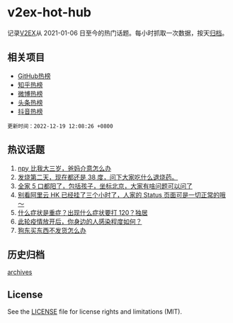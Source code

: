 # v2ex-hot-hub

 记录[V2EX](https://www.v2ex.com/)从 2021-01-06 日至今的热门话题。每小时抓取一次数据，按天[归档](archives)。
 
 ## 相关项目

- [GitHub热榜](https://github.com/lonnyzhang423/github-hot-hub)
- [知乎热榜](https://github.com/lonnyzhang423/zhihu-hot-hub)
- [微博热榜](https://github.com/lonnyzhang423/weibo-hot-hub)
- [头条热榜](https://github.com/lonnyzhang423/toutiao-hot-hub)
- [抖音热榜](https://github.com/lonnyzhang423/douyin-hot-hub)


 `更新时间：2022-12-19 12:08:26 +0800`

## 热议话题

1. [npy 比我大三岁，爸妈介意怎么办](https://www.v2ex.com/t/903412)
1. [发烧第二天，现在都还是 38 度，问下大家吃什么退烧药。](https://www.v2ex.com/t/903273)
1. [全家 5 口都阳了，包括孩子，坐标北京，大家有啥问题可以问了](https://www.v2ex.com/t/903293)
1. [别看阿里云 HK 已经挂了三个小时了，人家的 Status 页面可是一切正常的哦～](https://www.v2ex.com/t/903298)
1. [什么症状是重症？出现什么症状要打 120？独居](https://www.v2ex.com/t/903277)
1. [此轮疫情放开后，你身边的人感染程度如何？](https://www.v2ex.com/t/903376)
1. [狗东买东西不发货怎么办](https://www.v2ex.com/t/903402)

## 历史归档

[archives](archives)

## License

See the [LICENSE](LICENSE) file for license rights and limitations (MIT).
